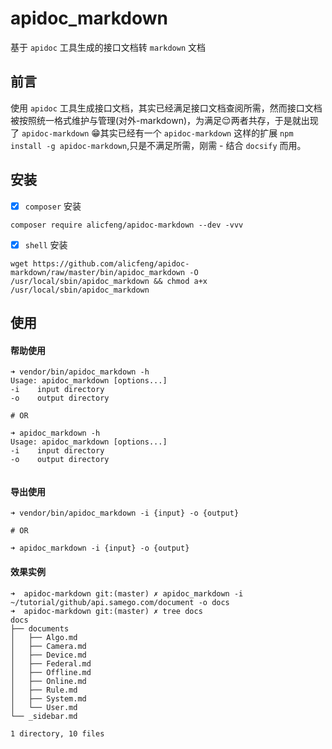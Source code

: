 # apidoc_markdown
基于 `apidoc` 工具生成的接口文档转 `markdown` 文档

## 前言
使用 `apidoc` 工具生成接口文档，其实已经满足接口文档查阅所需，然而接口文档被按照统一格式维护与管理(对外-markdown)，为满足😌两者共存，于是就出现了 `apidoc-markdown` 😁其实已经有一个 `apidoc-markdown` 这样的扩展 `npm install -g apidoc-markdown`,只是不满足所需，刚需 - 结合 `docsify` 而用。

## 安装

- [x] `composer` 安装
```shell
composer require alicfeng/apidoc-markdown --dev -vvv
```

- [x] `shell` 安装
```shell
wget https://github.com/alicfeng/apidoc-markdown/raw/master/bin/apidoc_markdown -O /usr/local/sbin/apidoc_markdown && chmod a+x /usr/local/sbin/apidoc_markdown
```

## 使用
#### 帮助使用
```shell
➜ vendor/bin/apidoc_markdown -h
Usage: apidoc_markdown [options...]
-i    input directory  
-o    output directory 

# OR

➜ apidoc_markdown -h
Usage: apidoc_markdown [options...]
-i    input directory  
-o    output directory 


```

#### 导出使用
```shell
➜ vendor/bin/apidoc_markdown -i {input} -o {output}

# OR

➜ apidoc_markdown -i {input} -o {output}
```

#### 效果实例
```shell
➜  apidoc-markdown git:(master) ✗ apidoc_markdown -i ~/tutorial/github/api.samego.com/document -o docs
➜  apidoc-markdown git:(master) ✗ tree docs                                                                          
docs
├── documents
│   ├── Algo.md
│   ├── Camera.md
│   ├── Device.md
│   ├── Federal.md
│   ├── Offline.md
│   ├── Online.md
│   ├── Rule.md
│   ├── System.md
│   └── User.md
└── _sidebar.md

1 directory, 10 files
```